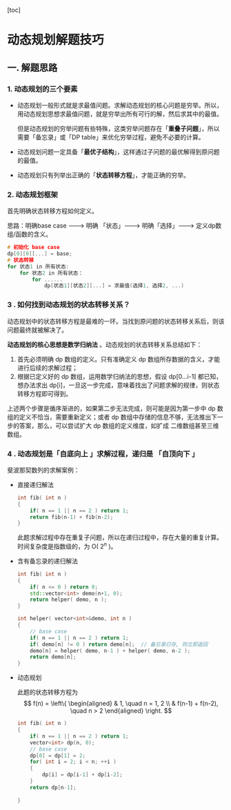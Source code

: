 [toc]

# 动态规划解题技巧

## 一. 解题思路



### 1. 动态规划的三个要素 

-   动态规划一般形式就是求最值问题。求解动态规划的核心问题是穷举。所以，用动态规划思想求最值问题，就是穷举出所有可行的解，然后求其中的最值。

    但是动态规划的穷举问题有些特殊，这类穷举问题存在「**重叠子问题**」，所以需要「备忘录」或「DP table」来优化穷举过程，避免不必要的计算。

-   动态规划问题一定具备「**最优子结构**」，这样通过子问题的最优解得到原问题的最值。
-   动态规划只有列举出正确的「**状态转移方程**」，才能正确的穷举。



### 2. 动态规划框架

首先明确状态转移方程如何定义。

思路：明确base case ---> 明确 「状态」---> 明确「选择」---> 定义dp数组/函数的含义。

```c++
# 初始化 base case
dp[0][0][...] = base;
# 状态转移
for 状态1 in 所有状态:
	for 状态2 in 所有状态：
        for ......
			dp[状态1][状态2][...] = 求最值(选择1, 选择2, ...)
```



### 3 . 如何找到动态规划的状态转移关系？

动态规划中的状态转移方程是最难的一环。当找到原问题的状态转移关系后，则该问题最终就被解决了。

**动态规划的核心思想是数学归纳法** 。动态规划的状态转移关系总结如下：

1.  首先必须明确 dp 数组的定义。只有准确定义 dp 数组所存数据的含义，才能进行后续的求解过程；
2.  根据已定义好的 dp 数组，运用数学归纳法的思想，假设 dp[0...i-1] 都已知，想办法求出 dp[i]，一旦这一步完成，意味着找出了问题求解的规律，则状态转移方程即可得到。

上述两个步骤是循序渐进的，如果第二步无法完成，则可能是因为第一步中 dp 数组的定义不恰当，需要重新定义；或者 dp 数组中存储的信息不够，无法推出下一步的答案，那么，可以尝试扩大 dp 数组的定义维度，如扩成 二维数组甚至三维数组。



### 4 .  动态规划是「自底向上 」求解过程，递归是 「自顶向下 」

斐波那契数列的求解案例：

-   直接递归解法

    ```c++
    int fib( int n )
    {
        if( n == 1 || n == 2 ) return 1;
        return fib(n-1) + fib(n-2);
    }
    ```

    此题求解过程中存在重复子问题，所以在递归过程中，存在大量的重复计算。时间复杂度是指数级的，为 O( $2^n$ )。

-   含有备忘录的递归解法

    ```c++
    int fib( int n )
    {
    	if( n <= 0 ) return 0;
    	std::vector<int> demo(n+1, 0);
    	return helper( demo, n );
    }
    
    int helper( vector<int>&demo, int n )
    {
        // base case
    	if( n == 1 || n == 2 ) return 1;
    	if( demo[n] != 0 ) return demo[n];	// 备忘录已存, 则立即返回
    	demo[n] = helper( demo, n-1 ) + helper( demo, n-2 );
    	return demo[n];
    }
    ```



-   动态规划

    此题的状态转移方程为
    $$
    f(n) = \left\{
    \begin{aligned}
    & 1, \quad n = 1, 2 \\
    & f(n-1) + f(n-2), \quad n > 2
    \end{aligned}
    \right.
    $$
    

    ```cpp
    int fib( int n )
    {
        if( n == 1 || n == 2 ) return 1;
        vector<int> dp(n, 0);
        // base case 
        dp[0] = dp[1] = 2;
        for( int i = 2; i < n; ++i )
        {
            dp[i] = dp[i-1] + dp[i-2];
        }
        return dp[n-1];
        
    }
    ```

    